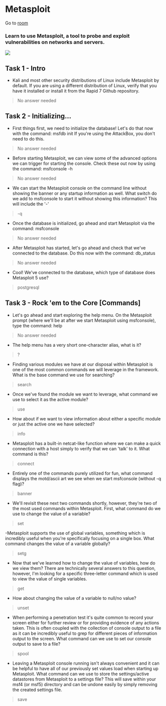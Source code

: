 # Metasploit 
Go to [room](https://tryhackme.com/room/rpmetasploit)
### Learn to use Metasploit, a tool to probe and exploit vulnerabilities on networks and servers.

![](https://sathisharthars.files.wordpress.com/2014/05/metasploit1.png)

## Task 1 - Intro 

- Kali and most other security distributions of Linux include Metasploit by default. If you are using a different distribution of Linux, verify that you have it installed or install it from the Rapid 7 Github repository. 
> No answer needed

## Task 2 - Initializing...

- First things first, we need to initialize the database! Let's do that now with the command: msfdb init
If you're using the AttackBox, you don't need to do this.
> No answer needed


- Before starting Metasploit, we can view some of the advanced options we can trigger for starting the console. Check these out now by using the command: msfconsole -h
> No answer needed


- We can start the Metasploit console on the command line without showing the banner or any startup information as well. What switch do we add to msfconsole to start it without showing this information? This will include the '-'
> -q


- Once the database is initialized, go ahead and start Metasploit via the command: msfconsole
> No answer needed


- After Metasploit has started, let's go ahead and check that we've connected to the database. Do this now with the command: db_status
> No answer needed


- Cool! We've connected to the database, which type of database does Metasploit 5 use? 
> postgresql


## Task 3 - Rock 'em to the Core [Commands]

- Let's go ahead and start exploring the help menu. On the Metasploit prompt (where we'll be at after we start Metasploit using msfconsole), type the command: help
> No answer needed

- The help menu has a very short one-character alias, what is it?
> ?
 
 
- Finding various modules we have at our disposal within Metasploit is one of the most common commands we will leverage in the framework. What is the base command we use for searching?
> search


- Once we've found the module we want to leverage, what command we use to select it as the active module?
> use

 
- How about if we want to view information about either a specific module or just the active one we have selected?
> info


- Metasploit has a built-in netcat-like function where we can make a quick connection with a host simply to verify that we can 'talk' to it. What command is this?
> connect


- Entirely one of the commands purely utilized for fun, what command displays the motd/ascii art we see when we start msfconsole (without -q flag)?
> banner


- We'll revisit these next two commands shortly, however, they're two of the most used commands within Metasploit. First, what command do we use to change the value of a variable?
> set


-Metasploit supports the use of global variables, something which is incredibly useful when you're specifically focusing on a single box. What command changes the value of a variable globally? 
> setg


- Now that we've learned how to change the value of variables, how do we view them? There are technically several answers to this question, however, I'm looking for a specific three-letter command which is used to view the value of single variables.
> get


- How about changing the value of a variable to null/no value?
> unset


- When performing a penetration test it's quite common to record your screen either for further review or for providing evidence of any actions taken. This is often coupled with the collection of console output to a file as it can be incredibly useful to grep for different pieces of information output to the screen. What command can we use to set our console output to save to a file?
> spool


- Leaving a Metasploit console running isn't always convenient and it can be helpful to have all of our previously set values load when starting up Metasploit. What command can we use to store the settings/active datastores from Metasploit to a settings file? This will save within your msf4 (or msf5) directory and can be undone easily by simply removing the created settings file. 
> save
